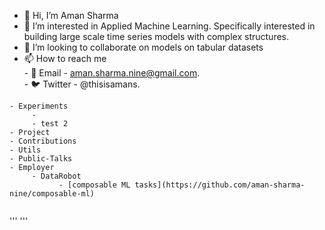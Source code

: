 - 👋 Hi, I’m Aman Sharma
- 👀 I’m interested in Applied Machine Learning. Specifically interested in building large scale time series models with complex structures. 
- 💞️ I’m looking to collaborate on models on tabular datasets
- 📫 How to reach me  
      - 📨 Email - aman.sharma.nine@gmail.com.  
      - 🐦 Twitter - @thisisamans. 
 ```     
- Experiments
      - 
      - test 2 
- Project
- Contributions
- Utils
- Public-Talks
- Employer
      - DataRobot
            - [composable ML tasks](https://github.com/aman-sharma-nine/composable-ml)
            
```

            
      
      
'''<!---
aman-sharma-nine/aman-sharma-nine is a ✨ special ✨ repository because its `README.md` (this file) appears on your GitHub profile.
You can click the Preview link to take a look at your changes.
--->
'''
